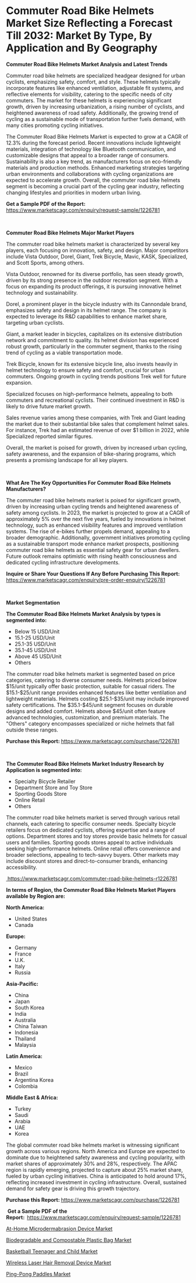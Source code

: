 <p><h1>Commuter Road Bike Helmets Market Size Reflecting a Forecast Till 2032: Market By Type, By Application and By Geography</h1></p><p><strong>Commuter Road Bike Helmets Market Analysis and Latest Trends</strong></p>
<p><p>Commuter road bike helmets are specialized headgear designed for urban cyclists, emphasizing safety, comfort, and style. These helmets typically incorporate features like enhanced ventilation, adjustable fit systems, and reflective elements for visibility, catering to the specific needs of city commuters. The market for these helmets is experiencing significant growth, driven by increasing urbanization, a rising number of cyclists, and heightened awareness of road safety. Additionally, the growing trend of cycling as a sustainable mode of transportation further fuels demand, with many cities promoting cycling initiatives.</p><p>The Commuter Road Bike Helmets Market is expected to grow at a CAGR of 12.3% during the forecast period. Recent innovations include lightweight materials, integration of technology like Bluetooth communication, and customizable designs that appeal to a broader range of consumers. Sustainability is also a key trend, as manufacturers focus on eco-friendly materials and production methods. Enhanced marketing strategies targeting urban environments and collaborations with cycling organizations are expected to accelerate growth. Overall, the commuter road bike helmets segment is becoming a crucial part of the cycling gear industry, reflecting changing lifestyles and priorities in modern urban living.</p></p>
<p><strong>Get a Sample PDF of the Report:&nbsp;</strong> <a href="https://www.marketscagr.com/enquiry/request-sample/1226781?utm_campaign=1836&utm_medium=2&utm_source=Github&utm_content=ia&utm_term=05042025&utm_id=commuter-road-bike-helmets">https://www.marketscagr.com/enquiry/request-sample/1226781</a></p>
<p>&nbsp;</p>
<p><strong>Commuter Road Bike Helmets Major Market Players</strong></p>
<p><p>The commuter road bike helmets market is characterized by several key players, each focusing on innovation, safety, and design. Major competitors include Vista Outdoor, Dorel, Giant, Trek Bicycle, Mavic, KASK, Specialized, and Scott Sports, among others.</p><p>Vista Outdoor, renowned for its diverse portfolio, has seen steady growth, driven by its strong presence in the outdoor recreation segment. With a focus on expanding its product offerings, it is pursuing innovative helmet technology and sustainability.</p><p>Dorel, a prominent player in the bicycle industry with its Cannondale brand, emphasizes safety and design in its helmet range. The company is expected to leverage its R&D capabilities to enhance market share, targeting urban cyclists.</p><p>Giant, a market leader in bicycles, capitalizes on its extensive distribution network and commitment to quality. Its helmet division has experienced robust growth, particularly in the commuter segment, thanks to the rising trend of cycling as a viable transportation mode.</p><p>Trek Bicycle, known for its extensive bicycle line, also invests heavily in helmet technology to ensure safety and comfort, crucial for urban commuters. Ongoing growth in cycling trends positions Trek well for future expansion.</p><p>Specialized focuses on high-performance helmets, appealing to both commuters and recreational cyclists. Their continued investment in R&D is likely to drive future market growth.</p><p>Sales revenue varies among these companies, with Trek and Giant leading the market due to their substantial bike sales that complement helmet sales. For instance, Trek had an estimated revenue of over $1 billion in 2022, while Specialized reported similar figures.</p><p>Overall, the market is poised for growth, driven by increased urban cycling, safety awareness, and the expansion of bike-sharing programs, which presents a promising landscape for all key players.</p></p>
<p>&nbsp;</p>
<p><strong>What Are The Key Opportunities For Commuter Road Bike Helmets Manufacturers?</strong></p>
<p><p>The commuter road bike helmets market is poised for significant growth, driven by increasing urban cycling trends and heightened awareness of safety among cyclists. In 2023, the market is projected to grow at a CAGR of approximately 5% over the next five years, fueled by innovations in helmet technology, such as enhanced visibility features and improved ventilation systems. The rise of e-bikes further propels demand, appealing to a broader demographic. Additionally, government initiatives promoting cycling as a sustainable transport mode enhance market prospects, positioning commuter road bike helmets as essential safety gear for urban dwellers. Future outlook remains optimistic with rising health consciousness and dedicated cycling infrastructure developments.</p></p>
<p><strong>Inquire or Share Your Questions If Any Before Purchasing This Report:</strong> <a href="https://www.marketscagr.com/enquiry/pre-order-enquiry/1226781?utm_campaign=1836&utm_medium=2&utm_source=Github&utm_content=ia&utm_term=05042025&utm_id=commuter-road-bike-helmets">https://www.marketscagr.com/enquiry/pre-order-enquiry/1226781</a></p>
<p>&nbsp;</p>
<p><strong>Market Segmentation</strong></p>
<p><strong>The Commuter Road Bike Helmets Market Analysis by types is segmented into:</strong></p>
<p><ul><li>Below 15 USD/Unit</li><li>15.1-25 USD/Unit</li><li>25.1-35 USD/Unit</li><li>35.1-45 USD/Unit</li><li>Above 45 USD/Unit</li><li>Others</li></ul></p>
<p><p>The commuter road bike helmets market is segmented based on price categories, catering to diverse consumer needs. Helmets priced below $15/unit typically offer basic protection, suitable for casual riders. The $15.1-$25/unit range provides enhanced features like better ventilation and lightweight materials. Helmets costing $25.1-$35/unit may include improved safety certifications. The $35.1-$45/unit segment focuses on durable designs and added comfort. Helmets above $45/unit often feature advanced technologies, customization, and premium materials. The "Others" category encompasses specialized or niche helmets that fall outside these ranges.</p></p>
<p><strong>Purchase this Report:&nbsp;</strong><a href="https://www.marketscagr.com/purchase/1226781?utm_campaign=1836&utm_medium=2&utm_source=Github&utm_content=ia&utm_term=05042025&utm_id=commuter-road-bike-helmets">https://www.marketscagr.com/purchase/1226781</a></p>
<p>&nbsp;</p>
<p><strong>The Commuter Road Bike Helmets Market Industry Research by Application is segmented into:</strong></p>
<p><ul><li>Specialty Bicycle Retailer</li><li>Department Store and Toy Store</li><li>Sporting Goods Store</li><li>Online Retail</li><li>Others</li></ul></p>
<p><p>The commuter road bike helmets market is served through various retail channels, each catering to specific consumer needs. Specialty bicycle retailers focus on dedicated cyclists, offering expertise and a range of options. Department stores and toy stores provide basic helmets for casual users and families. Sporting goods stores appeal to active individuals seeking high-performance helmets. Online retail offers convenience and broader selections, appealing to tech-savvy buyers. Other markets may include discount stores and direct-to-consumer brands, enhancing accessibility.</p></p>
<p><a href="https://www.marketscagr.com/commuter-road-bike-helmets-r1226781?utm_campaign=1836&utm_medium=2&utm_source=Github&utm_content=ia&utm_term=05042025&utm_id=commuter-road-bike-helmets">&nbsp;https://www.marketscagr.com/commuter-road-bike-helmets-r1226781</a></p>
<p><strong>In terms of Region, the Commuter Road Bike Helmets Market Players available by Region are:</strong></p>
<p>
    <p> <strong> North America: </strong>
        <ul>
            <li>United States</li>
            <li>Canada</li>
        </ul>
        </p> 
    <p> <strong> Europe: </strong>
        <ul>
            <li>Germany</li>
            <li>France</li>
            <li>U.K.</li>
            <li>Italy</li>
            <li>Russia</li>
        </ul>
        </p> 
    <p> <strong> Asia-Pacific: </strong>
        <ul>
            <li>China</li>
            <li>Japan</li>
            <li>South Korea</li>
            <li>India</li>
            <li>Australia</li>
            <li>China Taiwan</li>
            <li>Indonesia</li>
            <li>Thailand</li>
            <li>Malaysia</li>
        </ul>
        </p> 
    <p> <strong> Latin America: </strong>
        <ul>
            <li>Mexico</li>
            <li>Brazil</li>
            <li>Argentina Korea</li>
            <li>Colombia</li>
        </ul>
        </p> 
    <p> <strong> Middle East & Africa: </strong>
        <ul>
            <li>Turkey</li>
            <li>Saudi</li>
            <li>Arabia</li>
            <li>UAE</li>
            <li>Korea</li>
        </ul>
    </p>
    </p>
<p><p>The global commuter road bike helmets market is witnessing significant growth across various regions. North America and Europe are expected to dominate due to heightened safety awareness and cycling popularity, with market shares of approximately 30% and 28%, respectively. The APAC region is rapidly emerging, projected to capture about 25% market share, fueled by urban cycling initiatives. China is anticipated to hold around 17%, reflecting increased investment in cycling infrastructure. Overall, sustained demand for safety gear is driving this growth trajectory.</p></p>
<p><strong>Purchase this Report: </strong><a href="https://www.marketscagr.com/purchase/1226781?utm_campaign=1836&utm_medium=2&utm_source=Github&utm_content=ia&utm_term=05042025&utm_id=commuter-road-bike-helmets">https://www.marketscagr.com/purchase/1226781</a></p>
<p>&nbsp;<strong>Get a Sample PDF of the Report:&nbsp;&nbsp;</strong><a href="https://www.marketscagr.com/enquiry/request-sample/1226781?utm_campaign=1836&utm_medium=2&utm_source=Github&utm_content=ia&utm_term=05042025&utm_id=commuter-road-bike-helmets">https://www.marketscagr.com/enquiry/request-sample/1226781</a></p>
<p><strong></strong></p>
<p><p><a href="https://github.com/oliffzillamv/Market-Research-Report-List-1/blob/main/at-home-microdermabrasion-device-market.md?utm_campaign=1836&utm_medium=2&utm_source=Github&utm_content=ia&utm_term=05042025&utm_id=commuter-road-bike-helmets">At-Home Microdermabrasion Device Market</a></p><p><a href="https://github.com/giulyankela/Market-Research-Report-List-1/blob/main/biodegradable-and-compostable-plastic-bag-market.md?utm_campaign=1836&utm_medium=2&utm_source=Github&utm_content=ia&utm_term=05042025&utm_id=commuter-road-bike-helmets">Biodegradable and Compostable Plastic Bag Market</a></p><p><a href="https://github.com/seyalshudae7/Market-Research-Report-List-1/blob/main/basketball-teenager-and-child-market.md?utm_campaign=1836&utm_medium=2&utm_source=Github&utm_content=ia&utm_term=05042025&utm_id=commuter-road-bike-helmets">Basketball Teenager and Child Market</a></p><p><a href="https://github.com/koskasislo39/Market-Research-Report-List-1/blob/main/wireless-laser-hair-removal-device-market.md?utm_campaign=1836&utm_medium=2&utm_source=Github&utm_content=ia&utm_term=05042025&utm_id=commuter-road-bike-helmets">Wireless Laser Hair Removal Device Market</a></p><p><a href="https://github.com/aaryaheron0c/Market-Research-Report-List-1/blob/main/ping-pong-paddles-market.md?utm_campaign=1836&utm_medium=2&utm_source=Github&utm_content=ia&utm_term=05042025&utm_id=commuter-road-bike-helmets">Ping-Pong Paddles Market</a></p></p>